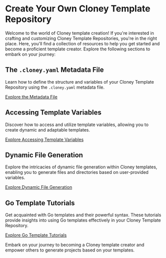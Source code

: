 # Create Your Own Cloney Template Repository

Welcome to the world of Cloney template creation! If you're interested in crafting and customizing Cloney Template Repositories, you're in the right place. Here, you'll find a collection of resources to help you get started and become a proficient template creator. Explore the following sections to embark on your journey:

## The `.cloney.yaml` Metadata File

Learn how to define the structure and variables of your Cloney Template Repository using the `.cloney.yaml` metadata file.

[Explore the Metadata File](cloney-metadata-file.md)

## Accessing Template Variables

Discover how to access and utilize template variables, allowing you to create dynamic and adaptable templates.

[Explore Accessing Template Variables](accessing-template-variables.md)

## Dynamic File Generation

Explore the intricacies of dynamic file generation within Cloney templates, enabling you to generate files and directories based on user-provided variables.

[Explore Dynamic File Generation](dynamic-file-generation.md)

## Go Template Tutorials

Get acquainted with Go templates and their powerful syntax. These tutorials provide insights into using Go templates effectively in your Cloney Template Repository.

[Explore Go Template Tutorials](go-template-tutorials.md)

Embark on your journey to becoming a Cloney template creator and empower others to generate projects based on your templates.
